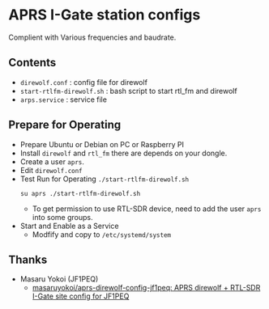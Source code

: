 # APRS I-Gate station configs

Complient with Various frequencies and baudrate.

## Contents

- `direwolf.conf` : config file for direwolf
- `start-rtlfm-direwolf.sh` : bash script to start rtl_fm and direwolf
- `arps.service` : service file

## Prepare for Operating

- Prepare Ubuntu or Debian on PC or Raspberry PI
- Install `direwolf` and `rtl_fm` there are depends on your dongle.
- Create a user `aprs`.
- Edit `direwolf.conf`
- Test Run for Operating `./start-rtlfm-direwolf.sh`
  ```
  su aprs ./start-rtlfm-direwolf.sh
  ```
  - To get permission to use RTL-SDR device, need to add the user `aprs` into some groups.
- Start and Enable as a Service
  - Modfify and copy to `/etc/systemd/system`

## Thanks
- Masaru Yokoi (JF1PEQ)
  - [masaruyokoi/aprs-direwolf-config-jf1peq: APRS direwolf + RTL-SDR I-Gate site config for JF1PEQ](https://github.com/masaruyokoi/aprs-direwolf-config-jf1peq)